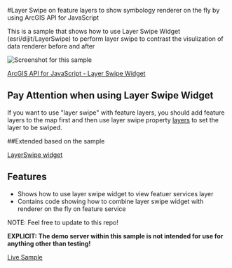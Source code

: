 #Layer Swipe on feature layers to show symbology renderer on the fly by using ArcGIS API for JavaScript

This is a sample that shows how to use Layer Swipe Widget (esri/dijit/LayerSwipe) to perform layer swipe to contrast the visulization of data renderer before and after 

![Screenshot for this sample](https://cloud.githubusercontent.com/assets/5265346/9213204/008bdf1e-4045-11e5-838e-971dae68f076.JPG)


[ArcGIS API for JavaScript - Layer Swipe Widget](https://developers.arcgis.com/javascript/jsapi/layerswipe-amd.html)

## Pay Attention when using Layer Swipe Widget
If you want to use "layer swipe" with feature layers, you should add feature layers to the map first and then use layer swipe property [layers](https://developers.arcgis.com/javascript/jsapi/layerswipe-amd.html#layers)  to set the layer to be swiped. 




##Extended based on the sample 

[LayerSwipe widget](https://developers.arcgis.com/javascript/jssamples/widget_swipe.html)

## Features

* Shows how to use layer swipe widget to view featuer services layer 
* Contains code showing how to combine layer swipe widget with renderer on the fly on feature service

NOTE: Feel free to update to this repo!

**EXPLICIT: The demo server within this sample is not intended for use for anything other than testing!**

[Live Sample](http://esri.github.io/developer-support/web-js/layer-swipe-over-feature-layer/LayerSwipe.html)
